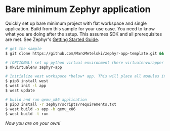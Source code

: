 # Bare minimum Zephyr application

Quickly set up bare minimum project with flat workspace and single application.
Build from this sample for your use case. You need to know what you are doing after the setup.
This assumes SDK and all prerequisites are met. See Zephyr's [Getting Started Guide](https://docs.zephyrproject.org/latest/develop/getting_started/index.html).

```bash
# get the sample
$ git clone https://github.com/MaroMetelski/zephyr-app-template.git && cd zephyr-app-template

# [OPTIONAL] set up python virtual environment (here virtualenvwrapper is used)
$ mkvirtualenv zephyr-app

# Initialize west workspace *below* app. This will place all modules in current directory.
$ pip3 install west
$ west init -l app
$ west update

# build and run qemu_x86 application
$ pip3 install -r zephyr/scripts/requirements.txt
$ west build -s app -b qemu_x86
$ west build -t run

```

*Now you are on your own!*
